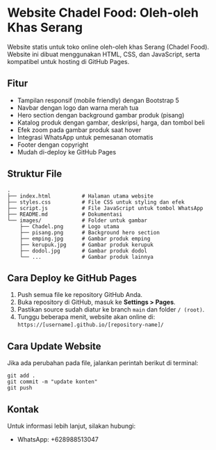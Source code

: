 # Website Chadel Food: Oleh-oleh Khas Serang

Website statis untuk toko online oleh-oleh khas Serang (Chadel Food). Website ini dibuat menggunakan HTML, CSS, dan JavaScript, serta kompatibel untuk hosting di GitHub Pages.

## Fitur

- Tampilan responsif (mobile friendly) dengan Bootstrap 5
- Navbar dengan logo dan warna merah tua
- Hero section dengan background gambar produk (pisang)
- Katalog produk dengan gambar, deskripsi, harga, dan tombol beli
- Efek zoom pada gambar produk saat hover
- Integrasi WhatsApp untuk pemesanan otomatis
- Footer dengan copyright
- Mudah di-deploy ke GitHub Pages

## Struktur File

```
.
├── index.html          # Halaman utama website
├── styles.css          # File CSS untuk styling dan efek
├── script.js           # File JavaScript untuk tombol WhatsApp
├── README.md           # Dokumentasi
└── images/             # Folder untuk gambar
    ├── Chadel.png      # Logo utama
    ├── pisang.png      # Background hero section
    ├── emping.jpg      # Gambar produk emping
    ├── kerupuk.jpg     # Gambar produk kerupuk
    ├── dodol.jpg       # Gambar produk dodol
    └── ...             # Gambar produk lainnya
```

## Cara Deploy ke GitHub Pages

1. Push semua file ke repository GitHub Anda.
2. Buka repository di GitHub, masuk ke **Settings > Pages**.
3. Pastikan source sudah diatur ke branch `main` dan folder `/ (root)`.
4. Tunggu beberapa menit, website akan online di:
   `https://[username].github.io/[repository-name]/`

## Cara Update Website

Jika ada perubahan pada file, jalankan perintah berikut di terminal:
```
git add .
git commit -m "update konten"
git push
```

## Kontak

Untuk informasi lebih lanjut, silakan hubungi:
- WhatsApp: +628988513047 